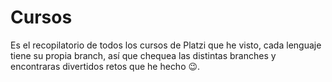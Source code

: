 # Cursos
Es el recopilatorio de todos los cursos de Platzi que he visto, cada lenguaje tiene su propia branch, así que chequea las distintas branches y encontraras divertidos retos que he hecho 😉.